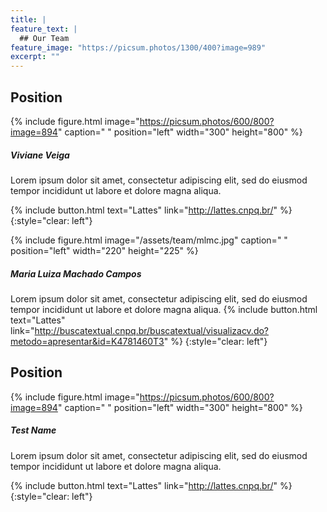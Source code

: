 ```yaml
---
title: |  
feature_text: |
  ## Our Team
feature_image: "https://picsum.photos/1300/400?image=989"
excerpt: ""
---
```


## Position
{% include figure.html image="https://picsum.photos/600/800?image=894" caption=" " position="left" width="300" height="800" %}
##### Viviane Veiga
Lorem ipsum dolor sit amet, consectetur adipiscing elit, sed do eiusmod tempor incididunt ut labore et dolore magna aliqua.

{% include button.html text="Lattes" link="http://lattes.cnpq.br/" %}
{:style="clear: left"}

{% include figure.html image="/assets/team/mlmc.jpg" caption=" " position="left" width="220" height="225" %}
##### Maria Luiza Machado Campos
Lorem ipsum dolor sit amet, consectetur adipiscing elit, sed do eiusmod tempor incididunt ut labore et dolore magna aliqua.
{% include button.html text="Lattes" link="http://buscatextual.cnpq.br/buscatextual/visualizacv.do?metodo=apresentar&id=K4781460T3" %}
{:style="clear: left"}

## Position
{% include figure.html image="https://picsum.photos/600/800?image=894" caption=" " position="left" width="300" height="800" %}
##### Test Name
Lorem ipsum dolor sit amet, consectetur adipiscing elit, sed do eiusmod tempor incididunt ut labore et dolore magna aliqua.

{% include button.html text="Lattes" link="http://lattes.cnpq.br/" %}
{:style="clear: left"}
